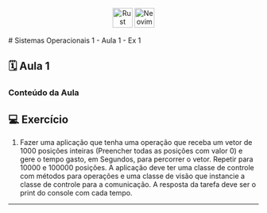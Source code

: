 <p align="center">
  <img src="https://cdn.jsdelivr.net/gh/devicons/devicon/icons/rust/rust-original.svg" alt="Rust Icon" height="40" width="40">
  <img src="https://cdn.jsdelivr.net/gh/devicons/devicon/icons/neovim/neovim-plain.svg" alt="Neovim Icon" height="40" width="40">
</p>
# Sistemas Operacionais 1 - Aula 1 - Ex 1

## 🗓️ Aula 1

### Conteúdo da Aula

## 💻 Exercício

1. Fazer uma aplicação que tenha uma operação que receba um vetor de 1000 posições inteiras (Preencher todas as posições com valor 0) e gere o tempo gasto, em Segundos, para percorrer o vetor. Repetir para 10000 e 100000 posições. A aplicação deve ter uma classe de controle com métodos para operações e uma classe de visão que instancie a classe de controle para a comunicação. A resposta da tarefa deve ser o print do console com cada tempo.
---
